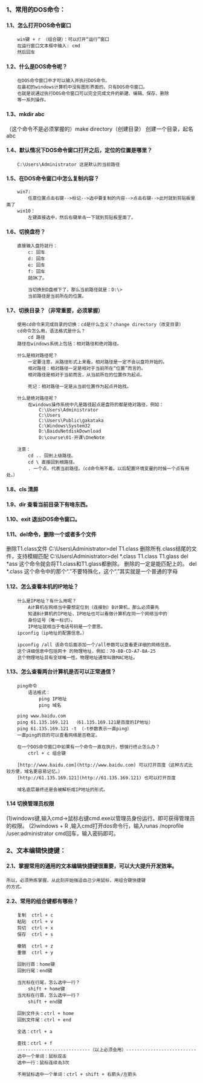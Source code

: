 ### 1、常用的DOS命令：
#### 1.1、怎么打开DOS命令窗口
		win键 + r （组合键）：可以打开“运行”窗口
		在运行窗口文本框中输入: cmd
		然后回车
#### 	1.2、什么是DOS命令呢？
		在DOS命令窗口中才可以输入并执行DOS命令。
		在最初的windows计算机中没有图形界面的，只有DOS命令窗口。
		也就是说通过执行DOS命令窗口可以完全完成文件的新建、编辑、保存、删除
		等一系列操作。
#### 	1.3、mkdir abc
（这个命令不是必须掌握的）make directory（创建目录）
		创建一个目录，起名abc
#### 	1.4、默认情况下DOS命令窗口打开之后，定位的位置是哪里？
		C:\Users\Administrator 这是默认的当前路径
#### 	1.5、在DOS命令窗口中怎么复制内容？
		win7:
			任意位置点击右键-->标记-->选中要复制的内容-->点击右键-->此时就到剪贴板里面了
		win10：
			左键直接选中，然后右键单击一下就到剪贴板里面了。
#### 	1.6、切换盘符？
		直接输入盘符就行：
			c: 回车
			d: 回车
			e: 回车
			f: 回车
			就OK了。

			当切换到D盘根下了，那么当前路径就是：D:\>
			当前路径是当前所在的位置。
#### 	1.7、切换目录？（非常重要，必须掌握）
		使用cd命令来完成目录的切换：cd是什么含义？change directory（改变目录）
		cd命令怎么用，语法格式是什么？
			cd 路径
		路径在windows系统上包括：相对路径和绝对路径。

		什么是相对路径呢？
			一定要注意，从路径形式上来看，相对路径是一定不会以盘符开始的。
			相对路径：相对路径一定是相对于当前所在“位置”而言的。
			相对路径是相对于当前而言，从当前所在的位置作为起点。

			死记：相对路径一定是从当前位置作为起点开始找。

		什么是绝对路径呢？
			在windows操作系统中凡是路径起点是盘符的都是绝对路径，例如：
				C:\Users\Administrator
				C:\Users
				C:\Users\Public\gakataka
				C:\Windows\System32
				D:\BaiduNetdiskDownload
				D:\course\01-开课\OneNote
		
		注意：
			cd .. 回到上级路径。
			cd \ 直接回到根路径。
			. 一个点，代表当前路径。（cd命令用不着。以后配置环境变量的时候一个点有用处。）

#### 	1.8、cls 清屏
#### 	1.9、dir 查看当前目录下有啥东西。
#### 	1.10、exit 退出DOS命令窗口。
####  1.11、del命令，删除一个或者多个文件		
  删除T1.class文件
			C:\Users\Administrator>del T1.class
		删除所有.class结尾的文件，支持模糊匹配
			C:\Users\Administrator>del *.class
		T1.class
		T1.glass
		del *ass 这个命令就会将T1.class和T1.glass都删除。
		删除的一定是能匹配上的。
		del *.class 这个命令中的那个“.”不要特殊化，这个“.”其实就是一个普通的字母

#### 	 1.12、怎么查看本机的IP地址？
		什么是IP地址？有什么用呢？
			A计算机在网络当中要想定位到（连接到）B计算机，那么必须要先
			知道B计算机的IP地址，IP地址也可以看做计算机在同一个网络当中的
			身份证号（唯一标识）。
			IP地址就相当于电话号码是一个意思。
		ipconfig（ip地址的配置信息。）
	
		ipconfig /all 该命令后面添加一个/all参数可以查看更详细的网络信息。
		这个详细信息中包括网卡 的物理地址，例如：70-8B-CD-A7-BA-25
		这个物理地址具有全球唯一性。物理地址通常叫做MAC地址。
	
#### 	 1.13、怎么查看两台计算机是否可以正常通信？
		ping命令
			语法格式：
				ping IP地址
				ping 域名
		
		ping www.baidu.com
		ping 61.135.169.121  （61.135.169.121是百度的IP地址）
		ping 61.135.169.121 -t （-t参数表示一直ping）
		一直ping的目的可以查看网络是否稳定。

		在一个DOS命令窗口中如果有一个命令一直在执行，想强行终止怎么办？
			ctrl + c 组合键
		
		[http://www.baidu.com](http://www.baidu.com) 可以打开百度（这种方式比较方便，域名更容易记忆。）
		[http://61.135.169.121](http://61.135.169.121) 也可以打开百度

		域名底层最终还是会被解析成IP地址的形式。
#### 1.14 切换管理员权限
(1)windows键,输入cmd->鼠标右键cmd.exe以管理员身份运行。即可获得管理员的权限。
(2)windows + R ,输入cmd打开dos命令行，输入runas /noprofile /user:administrator cmd回车，输入密码即可。
### 2、文本编辑快捷键：

#### 	2.1、掌握常用的通用的文本编辑快捷键很重要，可以大大提升开发效率。
	所以，必须熟练掌握，从此刻开始强迫自己少用鼠标，用组合键快捷键
	的方式。

#### 	2.2、常用的组合键都有哪些？
		复制	ctrl + c
		粘贴  ctrl + v
		剪切  ctrl + x
		保存  ctrl + s

		撤销  ctrl + z
		重做  ctrl + y

		回到行首：home键
		回到行尾：end键

		当光标在行尾，怎么选中一行？
			shift + home键
		当光标在行首，怎么选中一行？
			shift + end键
		
		回到文件头：ctrl + home
		回到文件尾：ctrl + end

		全选：ctrl + a

		查找：ctrl + f
		---------------------------（以上必须会用）--------------------------
		选中一个单词：鼠标双击
		选中一行：鼠标连续击3次

		不用鼠标选中一个单词：ctrl + shift + 右箭头/左箭头

